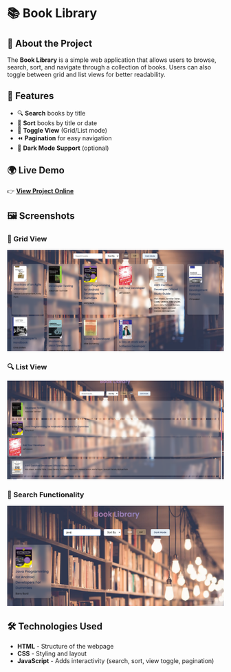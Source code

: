 # 📚 Book Library

## 📖 About the Project
The **Book Library** is a simple web application that allows users to browse, search, sort, and navigate through a collection of books. Users can also toggle between grid and list views for better readability.

## 🚀 Features
- 🔍 **Search** books by title  
- 📅 **Sort** books by title or date  
- 📜 **Toggle View** (Grid/List mode)  
- ⏪ **Pagination** for easy navigation  
- 🎨 **Dark Mode Support** (optional)  

## 🌍 Live Demo  
👉 **[View Project Online](https://books-library-delta.vercel.app/)**  

## 🖼 Screenshots  
### 📌 Grid View  
![Book Library Home](./assest/book.PNG)  

### 🔍 List View 
![Search Books](./assest/book2.PNG)  

### 📜 Search Functionality  
![List and Grid View](./assest/book3.PNG)  



## 🛠️ Technologies Used
- **HTML** - Structure of the webpage  
- **CSS** - Styling and layout  
- **JavaScript** - Adds interactivity (search, sort, view toggle, pagination)  

##
